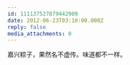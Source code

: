 ```yaml
---
id: 111137527879442909
date: 2012-06-23T03:10:00.000Z
reply: false
media_attachments: 0
---
```


嘉兴粽子，果然名不虚传。味道都不一样。 ​​​​

